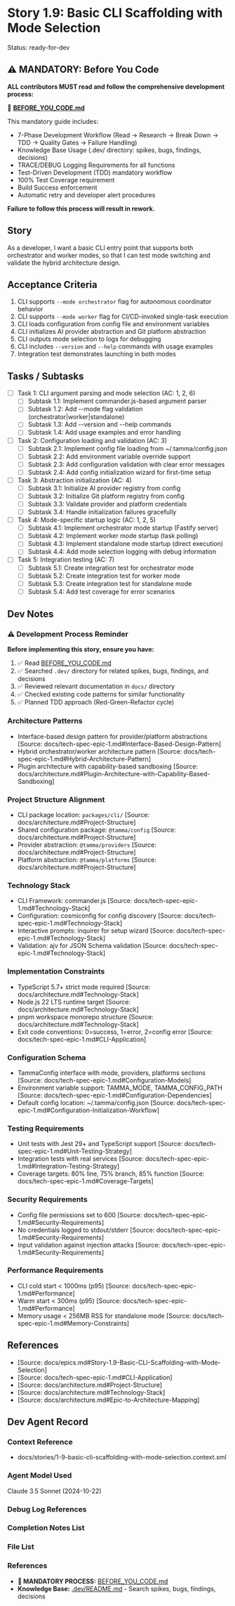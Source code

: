 # Story 1.9: Basic CLI Scaffolding with Mode Selection

Status: ready-for-dev

## ⚠️ MANDATORY: Before You Code

**ALL contributors MUST read and follow the comprehensive development process:**

📖 **[BEFORE_YOU_CODE.md](../../BEFORE_YOU_CODE.md)**

This mandatory guide includes:
- 7-Phase Development Workflow (Read → Research → Break Down → TDD → Quality Gates → Failure Handling)
- Knowledge Base Usage (.dev/ directory: spikes, bugs, findings, decisions)
- TRACE/DEBUG Logging Requirements for all functions
- Test-Driven Development (TDD) mandatory workflow
- 100% Test Coverage requirement
- Build Success enforcement
- Automatic retry and developer alert procedures

**Failure to follow this process will result in rework.**

## Story

As a developer,
I want a basic CLI entry point that supports both orchestrator and worker modes,
so that I can test mode switching and validate the hybrid architecture design.

## Acceptance Criteria

1. CLI supports `--mode orchestrator` flag for autonomous coordinator behavior
2. CLI supports `--mode worker` flag for CI/CD-invoked single-task execution
3. CLI loads configuration from config file and environment variables
4. CLI initializes AI provider abstraction and Git platform abstraction
5. CLI outputs mode selection to logs for debugging
6. CLI includes `--version` and `--help` commands with usage examples
7. Integration test demonstrates launching in both modes

## Tasks / Subtasks

- [ ] Task 1: CLI argument parsing and mode selection (AC: 1, 2, 6)
  - [ ] Subtask 1.1: Implement commander.js-based argument parser
  - [ ] Subtask 1.2: Add --mode flag validation (orchestrator|worker|standalone)
  - [ ] Subtask 1.3: Add --version and --help commands
  - [ ] Subtask 1.4: Add usage examples and error handling

- [ ] Task 2: Configuration loading and validation (AC: 3)
  - [ ] Subtask 2.1: Implement config file loading from ~/.tamma/config.json
  - [ ] Subtask 2.2: Add environment variable override support
  - [ ] Subtask 2.3: Add configuration validation with clear error messages
  - [ ] Subtask 2.4: Add config initialization wizard for first-time setup

- [ ] Task 3: Abstraction initialization (AC: 4)
  - [ ] Subtask 3.1: Initialize AI provider registry from config
  - [ ] Subtask 3.2: Initialize Git platform registry from config
  - [ ] Subtask 3.3: Validate provider and platform credentials
  - [ ] Subtask 3.4: Handle initialization failures gracefully

- [ ] Task 4: Mode-specific startup logic (AC: 1, 2, 5)
  - [ ] Subtask 4.1: Implement orchestrator mode startup (Fastify server)
  - [ ] Subtask 4.2: Implement worker mode startup (task polling)
  - [ ] Subtask 4.3: Implement standalone mode startup (direct execution)
  - [ ] Subtask 4.4: Add mode selection logging with debug information

- [ ] Task 5: Integration testing (AC: 7)
  - [ ] Subtask 5.1: Create integration test for orchestrator mode
  - [ ] Subtask 5.2: Create integration test for worker mode
  - [ ] Subtask 5.3: Create integration test for standalone mode
  - [ ] Subtask 5.4: Add test coverage for error scenarios

## Dev Notes

### ⚠️ Development Process Reminder

**Before implementing this story, ensure you have:**
1. ✅ Read [BEFORE_YOU_CODE.md](../../BEFORE_YOU_CODE.md)
2. ✅ Searched `.dev/` directory for related spikes, bugs, findings, and decisions
3. ✅ Reviewed relevant documentation in `docs/` directory
4. ✅ Checked existing code patterns for similar functionality
5. ✅ Planned TDD approach (Red-Green-Refactor cycle)


### Architecture Patterns
- Interface-based design pattern for provider/platform abstractions [Source: docs/tech-spec-epic-1.md#Interface-Based-Design-Pattern]
- Hybrid orchestrator/worker architecture pattern [Source: docs/tech-spec-epic-1.md#Hybrid-Architecture-Pattern]
- Plugin architecture with capability-based sandboxing [Source: docs/architecture.md#Plugin-Architecture-with-Capability-Based-Sandboxing]

### Project Structure Alignment
- CLI package location: `packages/cli/` [Source: docs/architecture.md#Project-Structure]
- Shared configuration package: `@tamma/config` [Source: docs/architecture.md#Project-Structure]
- Provider abstraction: `@tamma/providers` [Source: docs/architecture.md#Project-Structure]
- Platform abstraction: `@tamma/platforms` [Source: docs/architecture.md#Project-Structure]

### Technology Stack
- CLI Framework: commander.js [Source: docs/tech-spec-epic-1.md#Technology-Stack]
- Configuration: cosmiconfig for config discovery [Source: docs/tech-spec-epic-1.md#Technology-Stack]
- Interactive prompts: inquirer for setup wizard [Source: docs/tech-spec-epic-1.md#Technology-Stack]
- Validation: ajv for JSON Schema validation [Source: docs/tech-spec-epic-1.md#Technology-Stack]

### Implementation Constraints
- TypeScript 5.7+ strict mode required [Source: docs/architecture.md#Technology-Stack]
- Node.js 22 LTS runtime target [Source: docs/architecture.md#Technology-Stack]
- pnpm workspace monorepo structure [Source: docs/architecture.md#Technology-Stack]
- Exit code conventions: 0=success, 1=error, 2=config error [Source: docs/tech-spec-epic-1.md#CLI-Application]

### Configuration Schema
- TammaConfig interface with mode, providers, platforms sections [Source: docs/tech-spec-epic-1.md#Configuration-Models]
- Environment variable support: TAMMA_MODE, TAMMA_CONFIG_PATH [Source: docs/tech-spec-epic-1.md#Configuration-Dependencies]
- Default config location: ~/.tamma/config.json [Source: docs/tech-spec-epic-1.md#Configuration-Initialization-Workflow]

### Testing Requirements
- Unit tests with Jest 29+ and TypeScript support [Source: docs/tech-spec-epic-1.md#Unit-Testing-Strategy]
- Integration tests with real services [Source: docs/tech-spec-epic-1.md#Integration-Testing-Strategy]
- Coverage targets: 80% line, 75% branch, 85% function [Source: docs/tech-spec-epic-1.md#Coverage-Targets]

### Security Requirements
- Config file permissions set to 600 [Source: docs/tech-spec-epic-1.md#Security-Requirements]
- No credentials logged to stdout/stderr [Source: docs/tech-spec-epic-1.md#Security-Requirements]
- Input validation against injection attacks [Source: docs/tech-spec-epic-1.md#Security-Requirements]

### Performance Requirements
- CLI cold start < 1000ms (p95) [Source: docs/tech-spec-epic-1.md#Performance]
- Warm start < 300ms (p95) [Source: docs/tech-spec-epic-1.md#Performance]
- Memory usage < 256MB RSS for standalone mode [Source: docs/tech-spec-epic-1.md#Memory-Constraints]

## References

- [Source: docs/epics.md#Story-1.9-Basic-CLI-Scaffolding-with-Mode-Selection]
- [Source: docs/tech-spec-epic-1.md#CLI-Application]
- [Source: docs/architecture.md#Project-Structure]
- [Source: docs/architecture.md#Technology-Stack]
- [Source: docs/architecture.md#Epic-to-Architecture-Mapping]

## Dev Agent Record

### Context Reference

- docs/stories/1-9-basic-cli-scaffolding-with-mode-selection.context.xml

### Agent Model Used

Claude 3.5 Sonnet (2024-10-22)

### Debug Log References

### Completion Notes List

### File List

### References

- **🔴 MANDATORY PROCESS:** [BEFORE_YOU_CODE.md](../../BEFORE_YOU_CODE.md)
- **Knowledge Base:** [.dev/README.md](../../.dev/README.md) - Search spikes, bugs, findings, decisions
